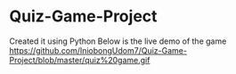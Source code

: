 # Quiz-Game-Project
Created it using Python
Below is the live demo of the game
https://github.com/IniobongUdom7/Quiz-Game-Project/blob/master/quiz%20game.gif
